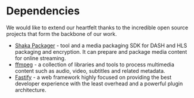 # Dependencies

We would like to extend our heartfelt thanks to the incredible open source projects that form the backbone of our work.

- [Shaka Packager](https://github.com/shaka-project/shaka-packager) - tool and a media packaging SDK for DASH and HLS packaging and encryption. It can prepare and package media content for online streaming.
- [ffmpeg](https://www.ffmpeg.org/) - a collection of libraries and tools to process multimedia content such as audio, video, subtitles and related metadata.
- [Fastify](https://fastify.dev/) - a web framework highly focused on providing the best developer experience with the least overhead and a powerful plugin architecture.
